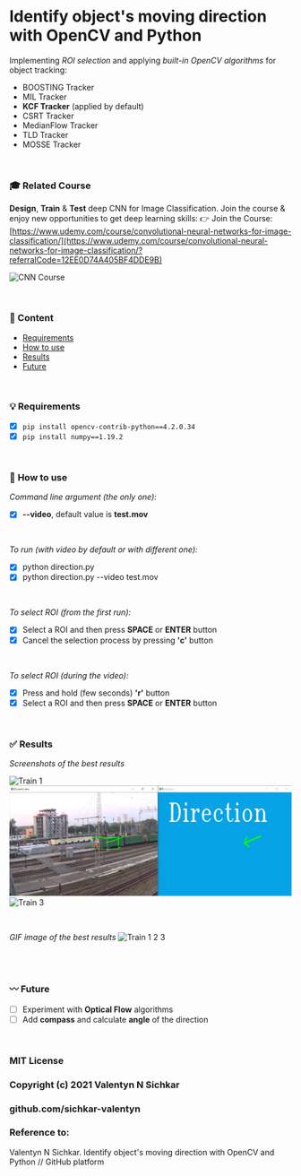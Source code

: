 # Identify object's moving direction with OpenCV and Python
Implementing *ROI selection* and applying *built-in OpenCV algorithms* for object tracking:
- BOOSTING Tracker
- MIL Tracker
- **KCF Tracker** (applied by default)
- CSRT Tracker
- MedianFlow Tracker
- TLD Tracker
- MOSSE Tracker

<br/>

### :mortar_board: Related Course
**Design**, **Train** & **Test** deep CNN for Image Classification. Join the course & enjoy new opportunities to get deep learning skills:
👉 Join the Course: [https://www.udemy.com/course/convolutional-neural-networks-for-image-classification/](https://www.udemy.com/course/convolutional-neural-networks-for-image-classification/?referralCode=12EE0D74A405BF4DDE9B)

![CNN Course](https://github.com/sichkar-valentyn/1-million-images-for-Traffic-Signs-Classification-tasks/blob/main/images/slideshow_classification.gif)

<br/>

### :scroll: Content
* [Requirements](#requirements)
* [How to use](#how-to-use)
* [Results](#results)
* [Future](#future)

<br/>

### :bulb: <a id="requirements">Requirements</a>
- [x] ```pip install opencv-contrib-python==4.2.0.34```
- [x] ```pip install numpy==1.19.2```
  
<br/>

### :radio_button: <a id="how-to-use">How to use</a>
*Command line argument (the only one):*
- [x] **--video**, default value is **test.mov**

<br/>

*To run (with video by default or with different one):*
- [x] python direction.py
- [x] python direction.py --video test.mov

<br/>

*To select ROI (from the first run):*
- [x] Select a ROI and then press **SPACE** or **ENTER** button
- [x] Cancel the selection process by pressing **'c'** button

<br/>

*To select ROI (during the video):*
- [x] Press and hold (few seconds) **'r'** button
- [x] Select a ROI and then press **SPACE** or **ENTER** button

<br/>

### :white_check_mark: <a id="results">Results</a>
*Screenshots of the best results*

![Train 1](https://github.com/sichkar-valentyn/identify-moving-direction-opencv-python/blob/main/images/train_1.png)
![Train 2](https://github.com/sichkar-valentyn/identify-moving-direction-opencv-python/blob/main/images/train_2.png)
![Train 3](https://github.com/sichkar-valentyn/identify-moving-direction-opencv-python/blob/main/images/train_3.png)

<br/>

*GIF image of the best results*
![Train 1 2 3](https://github.com/sichkar-valentyn/identify-moving-direction-opencv-python/blob/main/images/direction_123.gif)

<br/>


<br/>

### :wavy_dash: <a id="future">Future</a>
- [ ] Experiment with **Optical Flow** algorithms
- [ ] Add **compass** and calculate **angle** of the direction

<br/>


### MIT License
### Copyright (c) 2021 Valentyn N Sichkar
### github.com/sichkar-valentyn
### Reference to:
Valentyn N Sichkar. Identify object's moving direction with OpenCV and Python // GitHub platform
